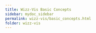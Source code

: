```yaml
---
title: Wizz-Vis Basic Concepts
sidebar: mydoc_sidebar
permalink: wizz-vis/basic_concepts.html
folder: wizz-vis
---
```

